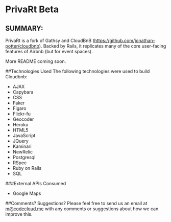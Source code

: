 PrivaRt Beta
========


SUMMARY:
--------
PrivaRt is a fork of Gathsy and CloudBnB (https://github.com/jonathan-potter/cloudbnb). Backed by Rails, it replicates many of the core user-facing features of Airbnb (but for event spaces). 

More README coming soon.

##Technologies Used
The following technologies were used to build Cloudbnb:

 * AJAX
 * Capybara
 * CSS
 * Faker
 * Figaro
 * Flickr-fu
 * Geocoder
 * Heroku
 * HTML5
 * JavaScript
 * JQuery
 * Kaminari
 * NewRelic
 * Postgresql
 * RSpec
 * Ruby on Rails
 * SQL

###External APIs Consumed
 * Google Maps


##Comments? Suggestions?
Please feel free to send us an email at m@codecloud.me with any comments or suggestions about how we can improve this.
